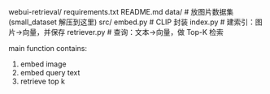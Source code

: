 webui-retrieval/
  requirements.txt
  README.md
  data/                  # 放图片数据集 (small_dataset 解压到这里)
  src/
    embed.py             # CLIP 封装
    index.py             # 建索引：图片→向量，并保存
    retriever.py         # 查询：文本→向量，做 Top-K 检索

main function contains:
 1. embed image 
 2. embed query text
 3. retrieve top k 
 
